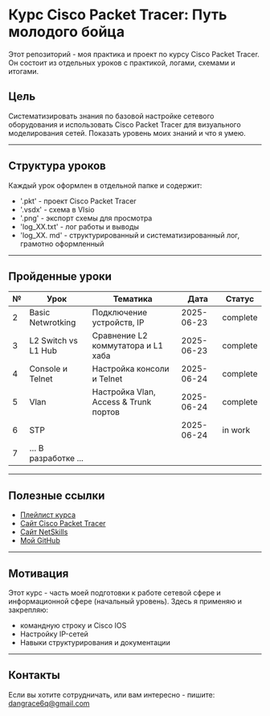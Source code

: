 # Курс Cisco Packet Tracer: Путь молодого бойца

Этот репозиторий - моя практика и проект по курсу Cisco Packet Tracer.
Он состоит из отдельных уроков с практикой, логами, схемами и итогами.

## Цель 
Систематизировать знания по базовой настройке сетевого оборудования и использовать Cisco Packet Tracer для визуального моделирования сетей.
Показать уровень моих знаний и что я умею.

---

## Структура уроков

Каждый урок оформлен в отдельной папке и содержит:
- '.pkt' - проект Cisco Packet Tracer
- '.vsdx' - схема в VIsio
- '.png' - экспорт схемы для просмотра
- 'log_XX.txt' - лог работы и выводы
- 'log_XX. md' - структурированный и систематизированный лог, грамотно оформленный

---

## Пройденные уроки
|№ |Урок		    |Тематика				    |Дата      |Статус    |
|---|-----------------------|---------------------------------------|----------|----------|
| 2 | Basic Netwrotking     | Подключение устройств, IP		    |2025-06-23| complete |
| 3 | L2 Switch vs L1 Hub   | Сравнение L2 коммутатора и L1 хаба    |2025-06-23| complete |
| 4 | Console и Telnet      | Настройка консоли и Telnet            |2025-06-24| complete |
| 5 | Vlan                  | Настройка Vlan, Access & Trunk портов |2025-06-24| complete |
| 6 | STP                   |					    |2025-06-24| in work  |
| 7 | … В разработке ...    |

---

## Полезные ссылки
- [Плейлист курса](https://vkvideo.ru/playlist/-32477510_12)
- [Сайт Cisco Packet Tracer](https://www.netacad.com)
- [Сайт NetSkills](https://blog.netskills.ru/)
- [Мой GitHub](https://github.com/6urevestnik)

---

## Мотивация

Этот курс - часть моей подготовки к работе сетевой сфере и информационной сфере (начальный уровень).
Здесь я применяю и закрепляю:
- командную строку и Cisco IOS
- Настройку IP-сетей
- Навыки структурирования и документации

---

## Контакты

Если вы хотите сотрудничать, или вам интересно - пишите: 
dangrace6q@gmail.com



